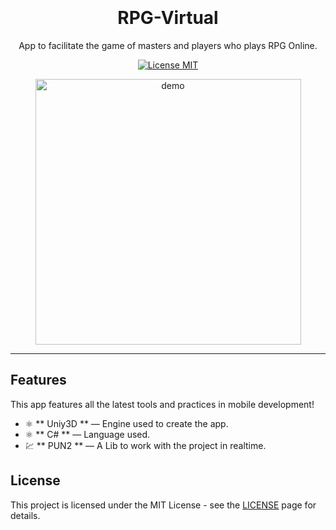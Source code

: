 
<h1 align="center">
<br>
<br>
RPG-Virtual
</h1>

<p align="center">App to facilitate the game of masters and players who plays RPG Online.</p>

<p align="center">
  <a href="https://opensource.org/licenses/MIT">
    <img src="https://img.shields.io/badge/License-MIT-blue.svg" alt="License MIT">
  </a>
</p>

[//]: # (Add your gifs/images here:)
<div>
  <center>
<img src="https://user-images.githubusercontent.com/43657860/84051299-503ad980-a985-11ea-8441-0382d05a6c10.jpg" alt="demo" height="425">
  </center>
</div>

<hr />

## Features
[//]: # (Add the features of your project here:)
This app features all the latest tools and practices in mobile development!

- ⚛️ ** Uniy3D ** — Engine used to create the app.
- ⚛️ ** C# ** — Language used.
- 💹 ** PUN2 ** — A Lib to work with the project in realtime.

## License

This project is licensed under the MIT License - see the [LICENSE](https://opensource.org/licenses/MIT) page for details.
